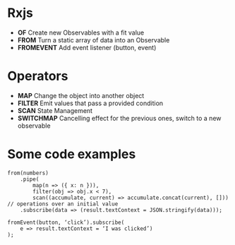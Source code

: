 # Rxjs

* **OF** Create new Observables with a fit value
* **FROM** Turn a static array of data into an Observable
* **FROMEVENT** Add event listener (button, event)

# Operators
* **MAP** Change the object into another object
* **FILTER** Emit values that pass a provided condition
* **SCAN** State Management
* **SWITCHMAP** Cancelling effect for the previous ones, switch to a new observable

# Some code examples
```
from(numbers)
	.pipe(
		map(n => ({ x: n })),
		filter(obj => obj.x < 7),
		scan((accumulate, current) => accumulate.concat(current), [])) // operations over an initial value
	.subscribe(data => (result.textContext = JSON.stringify(data)));
```

```
fromEvent(button, ‘click’).subscribe(
	e => result.textContext = ‘I was clicked’)
);
```
